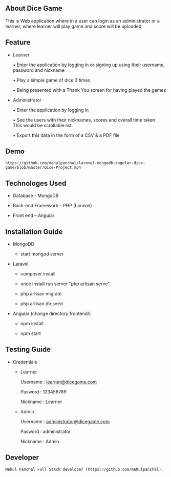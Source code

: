 ## About Dice Game

This is Web application where in a user can login as an administrator or a learner, where learner will play game and score will be uploaded

## Feature

- Learner 

	• 	Enter the application by logging in or signing up using their username, password  and nickname 

	• 	Play a simple game of dice 3 times 

	• 	Being presented with a Thank You screen for having played the games 

- Administrator 

	• 	Enter the application by logging in 

	• 	See the users with their nicknames, scores and overall time taken. This would be  scrollable list. 

	• 	Export this data in the form of a CSV & a PDF file

## Demo

	https://github.com/mehulpanchal/laravel-mongodb-angular-dice-game/blob/master/Dice-Project.mp4

## Technologes Used

- Database - MongoDB 

- Back-end Framework – PHP (Laravel)

- Front end – Angular


## Installation Guide

- MongoDB

	- start mongod server

- Laravel 

	- composer install

	- once install run server "php artisan serve"	

	- php artisan migrate

	- php artisan db:seed	


- Angular (change directory frontend/)

	- npm install

	- npm start


## Testing Guide

- Credentials

	- Learner

		Username : learner@dicegame.com

		Pasword : 123456789

		Nickname : Learner

	- Admin 

		Username : administrator@dicegame.com

		Pasword : administrator

		Nickname : Admin

## Developer
	
	Mehul Panchal Full Stack developer (https://github.com/mehulpanchal).

